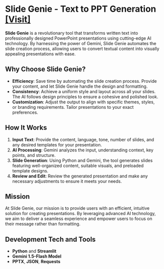 # Slide Genie - Text to PPT Generation [[Visit]](https://slide-genie-bhupesh.streamlit.app/)

**Slide Genie** is a revolutionary tool that transforms written text into professionally designed PowerPoint presentations using cutting-edge AI technology. By harnessing the power of Gemini, Slide Genie automates the slide creation process, allowing users to convert textual content into visually appealing presentations with ease.

## Why Choose Slide Genie?

- **Efficiency**: Save time by automating the slide creation process. Provide your content, and let Slide Genie handle the design and formatting.
- **Consistency**: Achieve a uniform style and layout across all your slides. The AI follows design principles to ensure a cohesive and polished look.
- **Customization**: Adjust the output to align with specific themes, styles, or branding requirements. Tailor presentations to your exact preferences.

## How It Works

1. **Input Text**: Provide the content, language, tone, number of slides, and any desired templates for your presentation.
2. **AI Processing**: Gemini analyzes the input, understanding context, key points, and structure.
3. **Slide Generation**: Using Python and Gemini, the tool generates slides featuring well-organized content, suitable visuals, and preloaded template designs.
4. **Review and Edit**: Review the generated presentation and make any necessary adjustments to ensure it meets your needs.

## Mission

At Slide Genie, our mission is to provide users with an efficient, intuitive solution for creating presentations. By leveraging advanced AI technology, we aim to deliver a seamless experience and empower users to focus on their message rather than formatting.

## Development Tech and Tools

- **Python** and **Streamlit**
- **Gemini 1.5-Flash Model**
- **PPTX**, **JSON**, **Requests**
